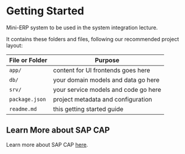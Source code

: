 # Getting Started

Mini-ERP system to be used in the system integration lecture.

It contains these folders and files, following our recommended project layout:

| File or Folder | Purpose                              |
| -------------- | ------------------------------------ |
| `app/`         | content for UI frontends goes here   |
| `db/`          | your domain models and data go here  |
| `srv/`         | your service models and code go here |
| `package.json` | project metadata and configuration   |
| `readme.md`    | this getting started guide           |

## Learn More about SAP CAP

Learn more about SAP CAP [here](https://cap.cloud.sap/docs/get-started/).
